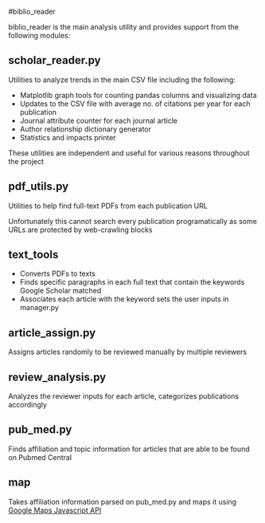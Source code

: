 #biblio_reader

biblio_reader is the main analysis utility and provides support from the following modules:
## scholar_reader.py
Utilities to analyze trends in the main CSV file including the following:
* Matplotlib graph tools for counting pandas columns and visualizing data
* Updates to the CSV file with average no. of citations per year for each publication
* Journal attribute counter for each journal article
* Author relationship dictionary generator
* Statistics and impacts printer

These utilities are independent and useful for various reasons throughout the project

## pdf_utils.py

Utilities to help find full-text PDFs from each publication URL
 
 Unfortunately this cannot search every publication programatically as some URLs are protected by web-crawling blocks  

## text_tools

* Converts PDFs to texts
* Finds specific paragraphs in each full text that contain the keywords Google Scholar matched
* Associates each article with the keyword sets the user inputs in manager.py

## article_assign.py
Assigns articles randomly to be reviewed manually by multiple reviewers
## review_analysis.py
Analyzes the reviewer inputs for each article, categorizes publications accordingly
## pub_med.py
Finds affiliation and topic information for articles that are able to be found on Pubmed Central
## map
Takes affiliation information parsed on pub_med.py and maps it using [Google Maps Javascript API](https://developers.google.com/maps/documentation/javascript/)